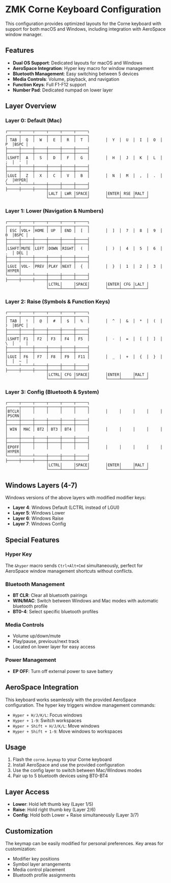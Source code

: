# ZMK Corne Keyboard Configuration

This configuration provides optimized layouts for the Corne keyboard with support for both macOS and Windows, including integration with AeroSpace window manager.

## Features

- **Dual OS Support**: Dedicated layouts for macOS and Windows
- **AeroSpace Integration**: Hyper key macro for window management
- **Bluetooth Management**: Easy switching between 5 devices
- **Media Controls**: Volume, playback, and navigation
- **Function Keys**: Full F1-F12 support
- **Number Pad**: Dedicated numpad on lower layer

## Layer Overview

### Layer 0: Default (Mac)
```
┌─────┬─────┬─────┬─────┬─────┬─────┐       ┌─────┬─────┬─────┬─────┬─────┬─────┐
│ TAB │  Q  │  W  │  E  │  R  │  T  │       │  Y  │  U  │  I  │  O  │  P  │BSPC │
├─────┼─────┼─────┼─────┼─────┼─────┤       ├─────┼─────┼─────┼─────┼─────┼─────┤
│LSHFT│  A  │  S  │  D  │  F  │  G  │       │  H  │  J  │  K  │  L  │  ;  │  '  │
├─────┼─────┼─────┼─────┼─────┼─────┤       ├─────┼─────┼─────┼─────┼─────┼─────┤
│LGUI │  Z  │  X  │  C  │  V  │  B  │       │  N  │  M  │  ,  │  .  │  /  │HYPER│
└─────┴─────┴─────┼─────┼─────┼─────┤       ├─────┼─────┼─────┼─────┴─────┴─────┘
                  │LALT │ LWR │SPACE│       │ENTER│ RSE │RALT │
                  └─────┴─────┴─────┘       └─────┴─────┴─────┘
```

### Layer 1: Lower (Navigation & Numbers)
```
┌─────┬─────┬─────┬─────┬─────┬─────┐       ┌─────┬─────┬─────┬─────┬─────┬─────┐
│ ESC │VOL+ │HOME │ UP  │ END │  [  │       │  ]  │  7  │  8  │  9  │  0  │BSPC │
├─────┼─────┼─────┼─────┼─────┼─────┤       ├─────┼─────┼─────┼─────┼─────┼─────┤
│LSHFT│MUTE │LEFT │DOWN │RIGHT│  (  │       │  )  │  4  │  5  │  6  │  .  │ DEL │
├─────┼─────┼─────┼─────┼─────┼─────┤       ├─────┼─────┼─────┼─────┼─────┼─────┤
│LGUI │VOL- │PREV │PLAY │NEXT │  {  │       │  }  │  1  │  2  │  3  │     │HYPER│
└─────┴─────┴─────┼─────┼─────┼─────┤       ├─────┼─────┼─────┼─────┴─────┴─────┘
                  │LCTRL│     │SPACE│       │ENTER│ CFG │LALT │
                  └─────┴─────┴─────┘       └─────┴─────┴─────┘
```

### Layer 2: Raise (Symbols & Function Keys)
```
┌─────┬─────┬─────┬─────┬─────┬─────┐       ┌─────┬─────┬─────┬─────┬─────┬─────┐
│ TAB │  !  │  @  │  #  │  $  │  %  │       │  ^  │  &  │  *  │  (  │  )  │BSPC │
├─────┼─────┼─────┼─────┼─────┼─────┤       ├─────┼─────┼─────┼─────┼─────┼─────┤
│LSHFT│ F1  │ F2  │ F3  │ F4  │ F5  │       │  -  │  =  │  [  │  ]  │  \  │  `  │
├─────┼─────┼─────┼─────┼─────┼─────┤       ├─────┼─────┼─────┼─────┼─────┼─────┤
│LGUI │ F6  │ F7  │ F8  │ F9  │ F11 │       │  _  │  +  │  {  │  }  │  |  │  ~  │
└─────┴─────┴─────┼─────┼─────┼─────┤       ├─────┼─────┼─────┼─────┴─────┴─────┘
                  │LCTRL│ CFG │SPACE│       │ENTER│     │RALT │
                  └─────┴─────┴─────┘       └─────┴─────┴─────┘
```

### Layer 3: Config (Bluetooth & System)
```
┌─────┬─────┬─────┬─────┬─────┬─────┐       ┌─────┬─────┬─────┬─────┬─────┬─────┐
│BTCLR│     │     │     │     │     │       │     │     │     │     │     │PSCRN│
├─────┼─────┼─────┼─────┼─────┼─────┤       ├─────┼─────┼─────┼─────┼─────┼─────┤
│ WIN │ MAC │ BT2 │ BT3 │ BT4 │     │       │     │     │     │     │     │     │
├─────┼─────┼─────┼─────┼─────┼─────┤       ├─────┼─────┼─────┼─────┼─────┼─────┤
│EPOFF│     │     │     │     │     │       │     │     │     │     │     │HYPER│
└─────┴─────┴─────┼─────┼─────┼─────┤       ├─────┼─────┼─────┼─────┴─────┴─────┘
                  │LCTRL│     │SPACE│       │ENTER│     │RALT │
                  └─────┴─────┴─────┘       └─────┴─────┴─────┘
```

## Windows Layers (4-7)

Windows versions of the above layers with modified modifier keys:
- **Layer 4**: Windows Default (LCTRL instead of LGUI)
- **Layer 5**: Windows Lower
- **Layer 6**: Windows Raise
- **Layer 7**: Windows Config

## Special Features

### Hyper Key
The `&hyper` macro sends `Ctrl+Alt+Cmd` simultaneously, perfect for AeroSpace window management shortcuts without conflicts.

### Bluetooth Management
- **BT CLR**: Clear all bluetooth pairings
- **WIN/MAC**: Switch between Windows and Mac modes with automatic bluetooth profile
- **BT0-4**: Select specific bluetooth profiles

### Media Controls
- Volume up/down/mute
- Play/pause, previous/next track
- Located on lower layer for easy access

### Power Management
- **EP OFF**: Turn off external power to save battery

## AeroSpace Integration

This keyboard works seamlessly with the provided AeroSpace configuration. The hyper key triggers window management commands:

- `Hyper + H/J/K/L`: Focus windows
- `Hyper + 1-9`: Switch workspaces  
- `Hyper + Shift + H/J/K/L`: Move windows
- `Hyper + Shift + 1-9`: Move windows to workspaces

## Usage

1. Flash the `corne.keymap` to your Corne keyboard
2. Install AeroSpace and use the provided configuration
3. Use the config layer to switch between Mac/Windows modes
4. Pair up to 5 bluetooth devices using BT0-BT4

## Layer Access

- **Lower**: Hold left thumb key (Layer 1/5)
- **Raise**: Hold right thumb key (Layer 2/6) 
- **Config**: Hold both Lower + Raise simultaneously (Layer 3/7)

## Customization

The keymap can be easily modified for personal preferences. Key areas for customization:

- Modifier key positions
- Symbol layer arrangements
- Media control placement
- Bluetooth profile assignments